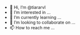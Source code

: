 - 👋 Hi, I’m @tiararvl
- 👀 I’m interested in ...
- 🌱 I’m currently learning ...
- 💞️ I’m looking to collaborate on ...
- 📫 How to reach me ...

<!---
tiararvl/tiararvl is a ✨ special ✨ repository because its `README.md` (this file) appears on your GitHub profile.
You can click the Preview link to take a look at your changes.
--->
